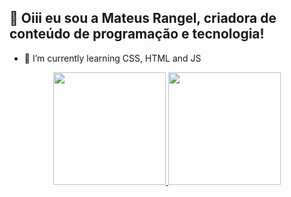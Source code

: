 ## 👋 Oiii eu sou a Mateus Rangel, criadora de conteúdo de programação e tecnologia!
- 🌱 I’m currently learning CSS, HTML and JS
<div align="center">
  <a href="  <a href="https://github.com/MrR4ngel">
  <img height="180em" src="https://github-readme-stats.vercel.app/api?username=MrR4ngel&hide=issues,contribs&show_icons=true&theme=github_dark&include_all_commits=true&count_private=true"/>
  <img height="180em" src="https://github-readme-stats.vercel.app/api/top-langs/?username=MrR4ngel&layout=compact&langs_count=7&theme=github_dark"/>
</div>
